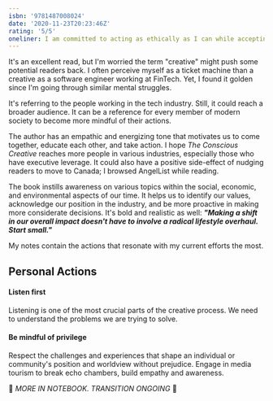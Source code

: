 ```yaml
---
isbn: '9781487008024'
date: '2020-11-23T20:23:46Z'
rating: '5/5'
oneliner: I am committed to acting as ethically as I can while accepting my compulsory participation in a problematic capitalist paradigm.
---
```


It's an excellent read, but I'm worried the term "creative" might push some potential readers back. I often perceive myself as a ticket machine than a creative as a software engineer working at FinTech. Yet, I found it golden since I'm going through similar mental struggles.

It's referring to the people working in the tech industry. Still, it could reach a broader audience. It can be a reference for every member of modern society to become more mindful of their actions.

The author has an empathic and energizing tone that motivates us to come together, educate each other, and take action. I hope _The Conscious Creative_ reaches more people in various industries, especially those who have executive leverage. It could also have a positive side-effect of nudging readers to move to Canada; I browsed AngelList while reading.

The book instills awareness on various topics within the social, economic, and environmental aspects of our time. It helps us to identify our values, acknowledge our position in the industry, and be more proactive in making more considerate decisions. It's bold and realistic as well: **_"Making a shift in our overall impact doesn't have to involve a radical lifestyle overhaul. Start small."_**

My notes contain the actions that resonate with my current efforts the most.

## Personal Actions

#### Listen first

Listening is one of the most crucial parts of the creative process. We need to understand the problems we are trying to solve.

#### Be mindful of privilege

Respect the challenges and experiences that shape an individual or community's position and worldview without prejudice. Engage in media tourism to break echo chambers, build empathy and awareness.

🥸 _MORE IN NOTEBOOK. TRANSITION ONGOING_ 🥸
